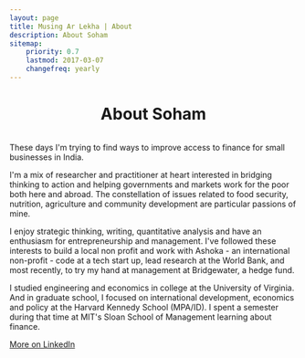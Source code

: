 ```yaml
---
layout: page
title: Musing Ar Lekha | About
description: About Soham
sitemap:
    priority: 0.7
    lastmod: 2017-03-07
    changefreq: yearly
---
```

<center>
<h1>About Soham</h1>
<img src="{{ "/images/soham.jpg" | absolute_url }}" alt="" />
</center>

These days I'm trying to find ways to improve access to finance for small businesses in India.

I'm a mix of researcher and practitioner at heart interested in bridging thinking to action and helping governments and markets work for the poor both here and abroad. The constellation of issues related to food security, nutrition, agriculture and community development are particular passions of mine.

I enjoy strategic thinking, writing, quantitative analysis and have an enthusiasm for entrepreneurship and management. I've followed these interests to build a local non profit and work with Ashoka - an international non-profit - code at a tech start up, lead research at the World Bank, and most recently, to try my hand at management at Bridgewater, a hedge fund.

I studied engineering and economics in college at the University of Virginia. And in graduate school, I focused on international development, economics and policy at the Harvard Kennedy School (MPA/ID). I spent a semester during that time at MIT's Sloan School of Management learning about finance.

[More on LinkedIn](http://linkedin.com/in/sohamsen/)
